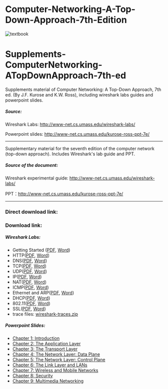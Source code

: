 # Computer-Networking-A-Top-Down-Approach-7th-Edition

![textbook](https://github.com/ece-cohort/Computer-Networking-A-Top-Down-Approach-7th-Edition/blob/master/computer-Networking-A-Top-Down-Approach-7th-Edition/Image_001.jpg)

# Supplements-ComputerNetworking-ATopDownApproach-7th-ed
Supplements material of Computer Networking: A Top-Down Approach, 7th ed. (By J.F. Kurose and K.W. Ross), including wireshark labs guides and powerpoint slides.

##### Source:

Wireshark Labs: http://www-net.cs.umass.edu/wireshark-labs/

Powerpoint slides: http://www-net.cs.umass.edu/kurose-ross-ppt-7e/

--------------------------

Supplementary material for the seventh edition of the computer network (top-down approach). Includes Wireshark's lab guide and PPT.

##### Source of the document:

Wireshark experimental guide: http://www-net.cs.umass.edu/wireshark-labs/

PPT：http://www-net.cs.umass.edu/kurose-ross-ppt-7e/

----------------------

### Direct download link:

### Download link:

##### Wireshark Labs:

- Getting Started ([PDF](https://github.com/ece-cohort/Computer-Networking-A-Top-Down-Approach-7th-Edition/raw/master/PDF_Wireshark_labs/Wireshark_Intro_v7.0.pdf), [Word](https://github.com/ece-cohort/Computer-Networking-A-Top-Down-Approach-7th-Edition/raw/master/DOC_Wireshark_labs/Wireshark_Intro_v7.0.doc))
- HTTP([PDF](https://github.com/ece-cohort/Computer-Networking-A-Top-Down-Approach-7th-Edition/raw/master/PDF_Wireshark_labs/Wireshark_HTTP_v7.0.pdf), [Word](https://github.com/ece-cohort/Computer-Networking-A-Top-Down-Approach-7th-Edition/raw/master/DOC_Wireshark_labs/Wireshark_HTTP_v7.0.doc))
- DNS([PDF](https://github.com/ece-cohort/Computer-Networking-A-Top-Down-Approach-7th-Edition/raw/master/PDF_Wireshark_labs/Wireshark_DNS_v7.0.pdf), [Word](https://github.com/ece-cohort/Computer-Networking-A-Top-Down-Approach-7th-Edition/raw/master/DOC_Wireshark_labs/Wireshark_DNS_v7.0.doc))
- TCP([PDF](https://github.com/ece-cohort/Computer-Networking-A-Top-Down-Approach-7th-Edition/raw/master/PDF_Wireshark_labs/Wireshark_TCP_v7.0.pdf), [Word](https://github.com/ece-cohort/Computer-Networking-A-Top-Down-Approach-7th-Edition/raw/master/DOC_Wireshark_labs/Wireshark_TCP_v7.0.doc))
- UDP([PDF](https://github.com/ece-cohort/Computer-Networking-A-Top-Down-Approach-7th-Edition/raw/master/PDF_Wireshark_labs/Wireshark_UDP_v7.0.pdf), [Word](https://github.com/ece-cohort/Computer-Networking-A-Top-Down-Approach-7th-Edition/raw/master/DOC_Wireshark_labs/Wireshark_UDP_v7.0.doc))
- IP([PDF](https://github.com/ece-cohort/Computer-Networking-A-Top-Down-Approach-7th-Edition/raw/master/PDF_Wireshark_labs/Wireshark_IP_v7.0.pdf), [Word](https://github.com/ece-cohort/Computer-Networking-A-Top-Down-Approach-7th-Edition/raw/master/DOC_Wireshark_labs/Wireshark_IP_v7.0.doc))
- NAT([PDF](https://github.com/ece-cohort/Computer-Networking-A-Top-Down-Approach-7th-Edition/raw/master/PDF_Wireshark_labs/Wireshark_NAT_v7.0.pdf), [Word](https://github.com/ece-cohort/Computer-Networking-A-Top-Down-Approach-7th-Edition/raw/master/DOC_Wireshark_labs/Wireshark_NAT_v7.0.doc))
- ICMP([PDF](https://github.com/ece-cohort/Computer-Networking-A-Top-Down-Approach-7th-Edition/raw/master/PDF_Wireshark_labs/Wireshark_ICMP_v7.0.pdf), [Word](https://github.com/ece-cohort/Computer-Networking-A-Top-Down-Approach-7th-Edition/raw/master/DOC_Wireshark_labs/Wireshark_ICMP_v7.0.doc))
- Ethernet and ARP([PDF](https://github.com/ece-cohort/Computer-Networking-A-Top-Down-Approach-7th-Edition/raw/master/PDF_Wireshark_labs/Wireshark_Ethernet_ARP_v7.0.pdf), [Word](https://github.com/ece-cohort/Computer-Networking-A-Top-Down-Approach-7th-Edition/raw/master/DOC_Wireshark_labs/Wireshark_Ethernet_ARP_v7.0.doc))
- DHCP([PDF](https://github.com/ece-cohort/Computer-Networking-A-Top-Down-Approach-7th-Edition/raw/master/PDF_Wireshark_labs/Wireshark_DHCP_v7.0.pdf), [Word](https://github.com/ece-cohort/Computer-Networking-A-Top-Down-Approach-7th-Edition/raw/master/DOC_Wireshark_labs/Wireshark_DHCP_v7.0.doc))
- 802.11([PDF](https://github.com/ece-cohort/Computer-Networking-A-Top-Down-Approach-7th-Edition/raw/master/PDF_Wireshark_labs/Wireshark_802.11_v7.0.pdf), [Word](https://github.com/ece-cohort/Computer-Networking-A-Top-Down-Approach-7th-Edition/raw/master/DOC_Wireshark_labs/Wireshark_802.11_v7.0.doc))
- SSL([PDF](https://github.com/ece-cohort/Computer-Networking-A-Top-Down-Approach-7th-Edition/raw/master/PDF_Wireshark_labs/Wireshark_SSL_v7.0.pdf), [Word](https://github.com/ece-cohort/Computer-Networking-A-Top-Down-Approach-7th-Edition/raw/master/DOC_Wireshark_labs/Wireshark_SSL_v7.0.doc))
- trace files: [wireshark-traces.zip](https://github.com/ece-cohort/Computer-Networking-A-Top-Down-Approach-7th-Edition/raw/master/wireshark-traces.zip)

##### Powerpoint Slides:

- [Chapter 1: Introduction](https://github.com/ece-cohort/Computer-Networking-A-Top-Down-Approach-7th-Edition/raw/master/Powerpoint%20Slides/Chapter_1_V7.01.ppt)
- [Chapter 2: The Application Layer](https://github.com/ece-cohort/Computer-Networking-A-Top-Down-Approach-7th-Edition/raw/master/Powerpoint%20Slides/Chapter_2_V7.01.ppt)
- [Chapter 3: The Transport Layer](https://github.com/ece-cohort/Computer-Networking-A-Top-Down-Approach-7th-Edition/raw/master/Powerpoint%20Slides/Chapter_3_V7.01.ppt)
- [Chapter 4: The Network Layer: Data Plane](https://github.com/ece-cohort/Computer-Networking-A-Top-Down-Approach-7th-Edition/raw/master/Powerpoint%20Slides/Chapter_4_V7.01.ppt)
- [Chapter 5: The Network Layer: Control Plane](https://github.com/ece-cohort/Computer-Networking-A-Top-Down-Approach-7th-Edition/raw/master/Powerpoint%20Slides/Chapter_5_V7.01.pptx)
- [Chapter 6: The Link Layer and LANs](https://github.com/ece-cohort/Computer-Networking-A-Top-Down-Approach-7th-Edition/raw/master/Powerpoint%20Slides/Chapter_6_V7.01.pptx)
- [Chapter 7: Wireless and Mobile Networks](https://github.com/ece-cohort/Computer-Networking-A-Top-Down-Approach-7th-Edition/raw/master/Powerpoint%20Slides/Chapter_7_V7.0.pptx)
- [Chapter 8: Security](https://github.com/ece-cohort/Computer-Networking-A-Top-Down-Approach-7th-Edition/raw/master/Powerpoint%20Slides/Chapter_8_V7.0.pptx)
- [Chapter 9: Multimedia Networking](https://github.com/ece-cohort/Computer-Networking-A-Top-Down-Approach-7th-Edition/raw/master/Powerpoint%20Slides/Chapter_9_V7.0.pptx)
